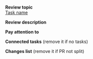 **Review topic**<br>
[Task name](task_link)

**Review description**<br>

**Pay attention to**<br>

**Connected tasks** (remove it if no tasks)

**Changes list** (remove it if PR not split)